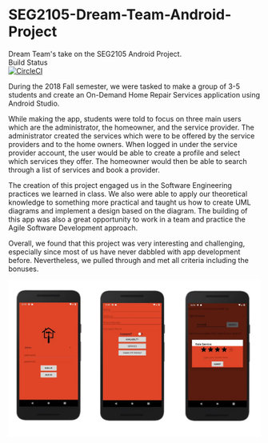 # SEG2105-Dream-Team-Android-Project
Dream Team's take on the SEG2105 Android Project. <br />
Build Status <br />
[![CircleCI](https://circleci.com/gh/saidghamra/SEG2105-Dream-Team-Android-Project/tree/master.svg?style=svg&circle-token=a5a8e4e9ea6ded04e733d15988e57c1bf77b612b)](https://circleci.com/gh/saidghamra/SEG2105-Dream-Team-Android-Project/tree/master)


During the 2018 Fall semester, we were tasked to make a group of 3-5 students and create an
On-Demand Home Repair Services application using Android Studio. 

While making the app, students were told to focus on three main users which are the administrator, 
the homeowner, and the service provider. The administrator created the services which
were to be offered by the service providers and to the home owners. When logged in
under the service provider account, the user would be able to create a profile and select
which services they offer. The homeowner would then be able to search through a list of
services and book a provider.

The creation of this project engaged us in the Software Engineering practices we
learned in class. We also were able to apply our theoretical knowledge to something
more practical and taught us how to create UML diagrams and implement a design
based on the diagram. The building of this app was also a great opportunity to work in a
team and practice the Agile Software Development approach.

Overall, we found that this project was very interesting and challenging, especially
since most of us have never dabbled with app development before. Nevertheless, we
pulled through and met all criteria including the bonuses.

![Alt text](53305487_2232835750288866_7028104236281888768_n.png?raw=true "Title")
